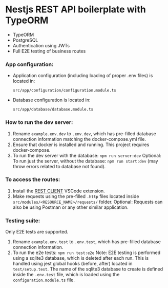 # Nestjs REST API boilerplate with TypeORM

- TypeORM
- PostgreSQL
- Authentication using JWTs
- Full E2E testing of business routes

### App configuration:

- Application configuration (including loading of proper .env files) is located in:
  ```
  src/app/configuration/configuration.module.ts
  ```
- Database configuration is located in:
  ```
  src/app/database/database.module.ts
  ```

### How to run the dev server:

1. Rename `example.env.dev` to `.env.dev`, which has pre-filled database connection information matching the docker-compose.yml file.
2. Ensure that docker is installed and running. This project requires docker-compose.
3. To run the dev server with the database: `npm run server:dev`
   Optional: To run just the server, without the database: `npm run start:dev` (may throw errors related to database not found).

### To access the routes:

1. Install the [REST CLIENT](https://marketplace.visualstudio.com/items?itemName=humao.rest-client) VSCode extension.
2. Make requests using the pre-filled `.http` files located inside `src/modules/<RESOURCE_NAME>/requests/` folder.
   Optional: Requests can also be using Postman or any other similar application.

### Testing suite:

Only E2E tests are supported.

1. Rename `example.env.test` to `.env.test`, which has pre-filled database connection information.
2. To run the e2e tests: `npm run test:e2e`
   Note: E2E testing is performed using a sqlite3 database, which is deleted after each run. This is handled using jest global hooks (before, after) located in `test/setup.test`. The name of the sqlite3 database to create is defined inside the `.env.test` file, which is loaded using the `configuration.module.ts` file.
